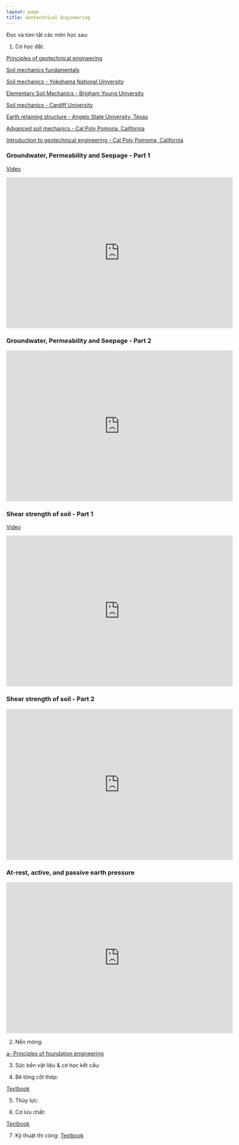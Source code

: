 ```yaml
---
layout: page
title: Geotechnical Engineering
---
```


Đọc và tóm tắt các môn học sau:

1) Cơ học đất:

[Principles of geotechnical engineering](https://drive.google.com/drive/folders/15UDTIKPqKLqKMSqBIEtaBFSJsRrT2Ovw)

[Soil mechanics fundamentals](https://drive.google.com/file/d/1xV_BsPy_KEqNbuCej4ZXmPWtTuObS186/view?usp=sharing)


[Soil mechanics - Yokohama National University](http://www.cvg.ynu.ac.jp/G3/MamoruKikumoto/lecture.html)

[Elementary Soil Mechanics - Brigham Young University](https://www.youtube.com/watch?v=_arD9SDTK74&list=PLzBZ3hmMnx1KUOu8ZQItF7J2Stdo0tjhG)

[Soil mechanics - Cardiff University](http://co3eng.com/teaching/eat104.html)

[Earth retaining structure - Angelo State University, Texas](https://www.youtube.com/watch?v=AJQVSTLX0rA&list=PL_ZYN7hwTiZJKHOSC3xiXrSnv4skQk7tp)

[Advanced soil mechanics - Cal Poly Pomona, California](https://www.youtube.com/watch?v=i3bG4i1eSyw&list=PL_ZYN7hwTiZL-FWFNAXC4F-q3zj20XROb)

[Introduction to geotechnical engineering - Cal Poly Pomoma, California](https://www.youtube.com/channel/UCyt3w3SogxUSJ7RSxQusXXA/playlists)




### Groundwater, Permeability and Seepage - Part 1
[Video](https://www.youtube.com/watch?v=eCUJm5XDTuI)
<iframe width="600" height = "400" src="https://www.youtube.com/embed/eCUJm5XDTuI" frameborder="0" allowfullscreen></iframe>

### Groundwater, Permeability and Seepage - Part 2
<iframe width="600" height = "400" src="https://www.youtube.com/embed/lvIBR8wwyjI" frameborder="0" allowfullscreen></iframe>


### Shear strength of soil - Part 1
[Video](https://www.youtube.com/watch?v=BCFFUK3oVnA&t=277s)
<iframe width="600" height = "400" src="https://www.youtube.com/embed/BCFFUK3oVnA&t=277s" frameborder="0" allowfullscreen></iframe>


### Shear strength of soil - Part 2
<iframe width="600" height = "400" src="https://www.youtube.com/embed/BZh8LGCP7ts" frameborder="0" allowfullscreen></iframe>

### At-rest, active, and passive earth pressure
<iframe width="600" height = "400" src="https://www.youtube.com/embed/RC6-LJphzW4" frameborder="0" allowfullscreen></iframe>

2) Nền móng:

[a- Principles of foundation engineering](https://www.amazon.co.jp/Principles-Foundation-Engineering-Braja-Das/dp/1337705039/ref=sr_1_3?ie=UTF8&qid=1520865607&sr=8-3&keywords=principles+of+foundation+engineering)

3) Sức bền vật liệu & cơ học kết cấu:


4) Bê tông cốt thép:

[Textbook](https://drive.google.com/drive/folders/1VMCPKCU4n-cZZ_6P3QKxRBV4xHp3WLI4)

5) Thủy lực:

6) Cơ lưu chất:

[Textbook](https://drive.google.com/drive/folders/1VMCPKCU4n-cZZ_6P3QKxRBV4xHp3WLI4)

7) Kỹ thuật thi công:
[Textbook](https://drive.google.com/drive/folders/1HJmGecASx4PsCxlaqKNfJQLz8TaNpFFI)
